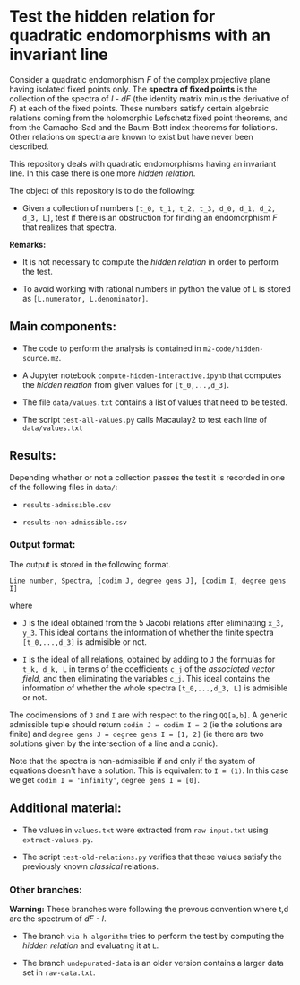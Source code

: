 # Test the hidden relation for quadratic endomorphisms with an invariant line

Consider a quadratic endomorphism *F* of the complex projective plane having isolated fixed points only. The **spectra of fixed points** is the collection of the spectra of *I - dF* (the identity matrix minus the derivative of *F*) at each of the fixed points. These numbers satisfy certain algebraic relations coming from the holomorphic Lefschetz fixed point theorems, and from the Camacho-Sad and the Baum-Bott index theorems for foliations. Other relations on spectra are known to exist but have never been described.

This repository deals with quadratic endomorphisms having an invariant line. In this case there is one more *hidden relation*.

The object of this repository is to do the following:

* Given a collection of numbers `[t_0, t_1, t_2, t_3, d_0, d_1, d_2, d_3, L]`, test if there is an obstruction for finding an endomorphism *F* that realizes that spectra.

**Remarks:** 

* It is not necessary to compute the *hidden relation* in order to perform the test.

* To avoid working with rational numbers in python the value of `L` is stored as `[L.numerator, L.denominator]`.


## Main components:

* The code to perform the analysis is contained in `m2-code/hidden-source.m2`.

* A Jupyter notebook `compute-hidden-interactive.ipynb` that computes the *hidden relation* from given values for `[t_0,...,d_3]`.

* The file `data/values.txt` contains a list of values that need to be tested.

* The script `test-all-values.py` calls Macaulay2 to test each line of `data/values.txt`


## Results:

Depending whether or not a collection passes the test it is recorded in one of the following files in `data/`:

* `results-admissible.csv`

* `results-non-admissible.csv`


### Output format:

The output is stored in the following format.

`Line number, Spectra, [codim J, degree gens J], [codim I, degree gens I]`

where 

* `J` is the ideal obtained from the 5 Jacobi relations after eliminating `x_3, y_3`. This ideal contains the information of whether the finite spectra `[t_0,...,d_3]` is admisible or not.

* `I` is the ideal of all relations, obtained by adding to `J` the formulas for `t_k, d_k, L` in terms of the coefficients `c_j` of the *associated vector field*, and then eliminating the variables `c_j`. This ideal contains the information of whether the whole spectra `[t_0,...,d_3, L]` is admisible or not.

The codimensions of `J` and `I` are with respect to the ring `QQ[a,b]`. A generic admissible tuple should return `codim J = codim I = 2` (ie the solutions are finite) and `degree gens J = degree gens I = [1, 2]` (ie there are two solutions given by the intersection of a line and a conic).

Note that the spectra is non-admissible if and only if the system of equations doesn't have a solution. This is equivalent to `I = (1)`. In this case we get `codim I = 'infinity'`, `degree gens I = [0]`. 


## Additional material:

* The values in `values.txt` were extracted from `raw-input.txt` using `extract-values.py`.

* The script `test-old-relations.py` verifies that these values satisfy the previously known *classical* relations.

### Other branches:

**Warning:** These branches were following the prevous convention where t,d are the spectrum of *dF - I*.

* The branch `via-h-algorithm` tries to perform the test by computing the *hidden relation* and evaluating it at `L`.

* The branch `undepurated-data` is an older version contains a larger data set in `raw-data.txt`.
